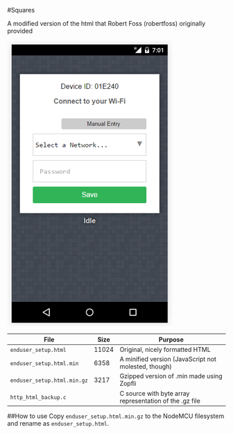 #Squares

A modified version of the html that Robert Foss (robertfoss) originally provided

![Minimal screenshot](screenshot.png)

| File                        | Size    | Purpose                               |
|-----------------------------|---------|---------------------------------------|
| `enduser_setup.html`        | 11024   | Original, nicely formatted HTML       |
| `enduser_setup.html.min`    | 6358    | A minified version (JavaScript not molested, though) |
| `enduser_setup.html.min.gz` | 3217    | Gzipped version of .min made using Zopfli |
| `http_html_backup.c`        |         | C source with byte array representation of the .gz file |

##How to use
Copy `enduser_setup.html.min.gz` to the NodeMCU filesystem and rename as `enduser_setup.html`.
